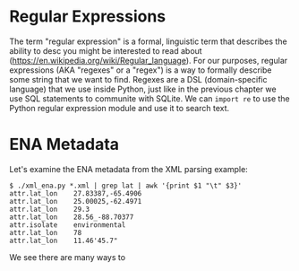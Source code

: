 # Regular Expressions

The term "regular expression" is a formal, linguistic term that describes the ability to desc you might be interested to read about (https://en.wikipedia.org/wiki/Regular_language). For our purposes, regular expressions (AKA "regexes" or a "regex") is a way to formally describe some string that we want to find. Regexes are a DSL (domain-specific language) that we use inside Python, just like in the previous chapter we use SQL statements to communite with SQLite. We can `import re` to use the Python regular expression module and use it to search text.

# ENA Metadata

Let's examine the ENA metadata from the XML parsing example:

````
$ ./xml_ena.py *.xml | grep lat | awk '{print $1 "\t" $3}'
attr.lat_lon	27.83387,-65.4906
attr.lat_lon	25.00025,-62.4971
attr.lat_lon	29.3
attr.lat_lon	28.56_-88.70377
attr.isolate	environmental
attr.lat_lon	78
attr.lat_lon	11.46'45.7"
````

We see there are many ways to 
